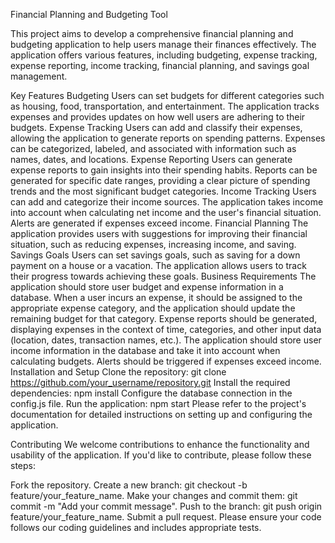 Financial Planning and Budgeting Tool

This project aims to develop a comprehensive financial planning and budgeting application to help users manage their finances effectively. The application offers various features, including budgeting, expense tracking, expense reporting, income tracking, financial planning, and savings goal management.

Key Features
Budgeting
Users can set budgets for different categories such as housing, food, transportation, and entertainment.
The application tracks expenses and provides updates on how well users are adhering to their budgets.
Expense Tracking
Users can add and classify their expenses, allowing the application to generate reports on spending patterns.
Expenses can be categorized, labeled, and associated with information such as names, dates, and locations.
Expense Reporting
Users can generate expense reports to gain insights into their spending habits.
Reports can be generated for specific date ranges, providing a clear picture of spending trends and the most significant budget categories.
Income Tracking
Users can add and categorize their income sources.
The application takes income into account when calculating net income and the user's financial situation.
Alerts are generated if expenses exceed income.
Financial Planning
The application provides users with suggestions for improving their financial situation, such as reducing expenses, increasing income, and saving.
Savings Goals
Users can set savings goals, such as saving for a down payment on a house or a vacation.
The application allows users to track their progress towards achieving these goals.
Business Requirements
The application should store user budget and expense information in a database.
When a user incurs an expense, it should be assigned to the appropriate expense category, and the application should update the remaining budget for that category.
Expense reports should be generated, displaying expenses in the context of time, categories, and other input data (location, dates, transaction names, etc.).
The application should store user income information in the database and take it into account when calculating budgets.
Alerts should be triggered if expenses exceed income.
Installation and Setup
Clone the repository: git clone https://github.com/your_username/repository.git
Install the required dependencies: npm install
Configure the database connection in the config.js file.
Run the application: npm start
Please refer to the project's documentation for detailed instructions on setting up and configuring the application.

Contributing
We welcome contributions to enhance the functionality and usability of the application. If you'd like to contribute, please follow these steps:

Fork the repository.
Create a new branch: git checkout -b feature/your_feature_name.
Make your changes and commit them: git commit -m "Add your commit message".
Push to the branch: git push origin feature/your_feature_name.
Submit a pull request.
Please ensure your code follows our coding guidelines and includes appropriate tests.
